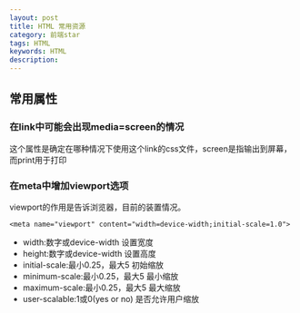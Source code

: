 ```yaml
---
layout: post
title: HTML 常用资源
category: 前端star
tags: HTML
keywords: HTML
description: 
---
```


## 常用属性

### 在link中可能会出现media=screen的情况
这个属性是确定在哪种情况下使用这个link的css文件，screen是指输出到屏幕，而print用于打印

### 在meta中增加viewport选项
viewport的作用是告诉浏览器，目前的装置情况。

    <meta name="viewport" content="width=device-width;initial-scale=1.0">

- width:数字或device-width   设置宽度
- height:数字或device-width    设置高度
- initial-scale:最小0.25，最大5   初始缩放
- minimum-scale:最小0.25，最大5   最小缩放
- maximum-scale:最小0.25，最大5   最大缩放
- user-scalable:1或0(yes or no)  是否允许用户缩放